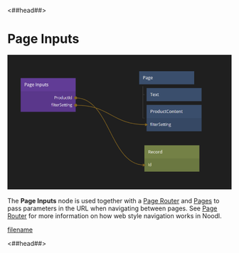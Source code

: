 <##head##>
# Page Inputs

![](./page-inputs.png ':class=img-size-m')

The **Page Inputs** node is used together with a [Page Router](/nodes/navigation/page-router/) and [Pages](/nodes/navigation/page/) to pass parameters in the URL when navigating between pages. See [Page Router](/nodes/navigation/page-router/) for more information on how web style navigation works in Noodl.

[filename](../common-navigation/page-inputs/README.md ':include')

<##head##>

<span style="display:none"><##output:pm-*##>A page parameter that will be available as an input on any **Navigate** node that navigates to its associated **Page**.<##output##></span>